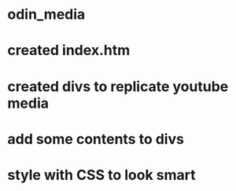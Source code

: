 # odin_media
# created index.htm
# created divs to replicate youtube media
# add some contents to divs
# style with CSS to look smart